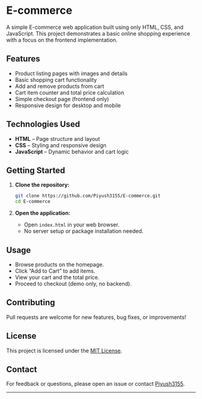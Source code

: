 # E-commerce

A simple E-commerce web application built using only HTML, CSS, and JavaScript. This project demonstrates a basic online shopping experience with a focus on the frontend implementation.

## Features

- Product listing pages with images and details
- Basic shopping cart functionality
- Add and remove products from cart
- Cart item counter and total price calculation
- Simple checkout page (frontend only)
- Responsive design for desktop and mobile

## Technologies Used

- **HTML** – Page structure and layout
- **CSS** – Styling and responsive design
- **JavaScript** – Dynamic behavior and cart logic

## Getting Started

1. **Clone the repository:**
    ```bash
    git clone https://github.com/Piyush3155/E-commerce.git
    cd E-commerce
    ```

2. **Open the application:**
    - Open `index.html` in your web browser.
    - No server setup or package installation needed.

## Usage

- Browse products on the homepage.
- Click “Add to Cart” to add items.
- View your cart and the total price.
- Proceed to checkout (demo only, no backend).

## Contributing

Pull requests are welcome for new features, bug fixes, or improvements!

## License

This project is licensed under the [MIT License](LICENSE).

## Contact

For feedback or questions, please open an issue or contact [Piyush3155](https://github.com/Piyush3155).

---

